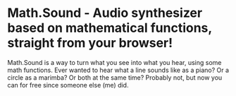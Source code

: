 # Math.Sound - Audio synthesizer based on mathematical functions, straight from your browser!

Math.Sound is a way to turn what you see into what you hear, using some math functions. Ever wanted to hear what a line sounds like as a piano? Or a circle as a marimba? Or both at the same time? Probably not, but now you can for free since someone else (me) did.
